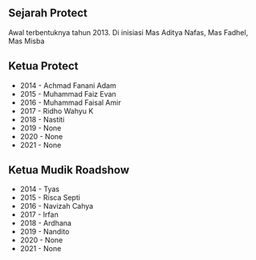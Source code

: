 ## Sejarah Protect
Awal terbentuknya tahun 2013. Di inisiasi Mas Aditya Nafas, Mas Fadhel, Mas Misba

## Ketua Protect
- 2014 - Achmad Fanani Adam
- 2015 - Muhammad Faiz Evan
- 2016 - Muhammad Faisal Amir
- 2017 - Ridho Wahyu K
- 2018 - Nastiti
- 2019 - None
- 2020 - None
- 2021 - None

## Ketua Mudik Roadshow 
- 2014 - Tyas
- 2015 - Risca Septi
- 2016 - Navizah Cahya
- 2017 - Irfan
- 2018 - Ardhana
- 2019 - Nandito
- 2020 - None
- 2021 - None
